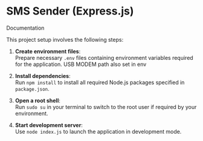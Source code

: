 # SMS Sender (Express.js)

Documentation

This project setup involves the following steps:

1. **Create environment files**:  
   Prepare necessary `.env` files containing environment variables required for the application.
   USB MODEM path also set in env

2. **Install dependencies**:  
   Run `npm install` to install all required Node.js packages specified in `package.json`.

3. **Open a root shell**:  
   Run `sudo su` in your terminal to switch to the root user if required by your environment.

4. **Start development server**:  
   Use `node index.js` to launch the application in development mode.
